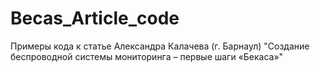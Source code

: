 # Becas_Article_code
Примеры кода к статье Александра Калачева (г. Барнаул)  "Создание беспроводной системы мониторинга – первые шаги «Бекаса»"
